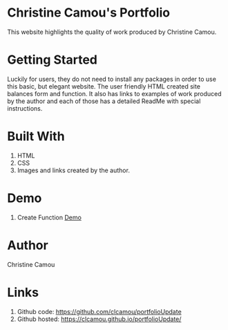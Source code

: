 
# Christine Camou's Portfolio

This website highlights the quality of work produced by Christine Camou. 

# Getting Started 
Luckily for users, they do not need to install any packages in order to use this basic, but elegant website. The user friendly HTML created site balances form and function. It also has links to examples of work produced by the author and each of those has a detailed ReadMe with special instructions. 

# Built With 
1. HTML
2. CSS 
3. Images and links created by the author. 

# Demo 
1. Create Function [Demo](demo/demo.gif)

# Author 
Christine Camou

# Links 

1. Github code: https://github.com/clcamou/portfolioUpdate
2. Github hosted: https://clcamou.github.io/portfolioUpdate/





